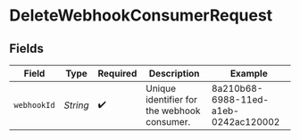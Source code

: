 # DeleteWebhookConsumerRequest


## Fields

| Field                                       | Type                                        | Required                                    | Description                                 | Example                                     |
| ------------------------------------------- | ------------------------------------------- | ------------------------------------------- | ------------------------------------------- | ------------------------------------------- |
| `webhookId`                                 | *String*                                    | :heavy_check_mark:                          | Unique identifier for the webhook consumer. | 8a210b68-6988-11ed-a1eb-0242ac120002        |